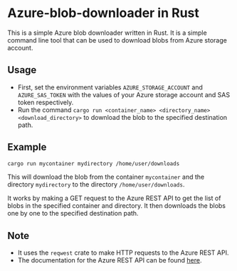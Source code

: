 # Azure-blob-downloader in Rust

This is a simple Azure blob downloader written in Rust. It is a simple command line tool that can be used to download blobs from Azure storage account.

## Usage

- First, set the environment variables `AZURE_STORAGE_ACCOUNT` and
`AZURE_SAS_TOKEN` with the values of your Azure storage account
and SAS token respectively.
- Run the command `cargo run <container_name> <directory_name> <download_directory>` to download the blob to the
specified destination path.

## Example

```bash
cargo run mycontainer mydirectory /home/user/downloads
```

This will download the blob from the container `mycontainer` and the directory `mydirectory` to the directory `/home/user/downloads`.

It works by making a GET request to the Azure REST API to get the list of blobs in the specified container and directory.
It then downloads the blobs one by one to the specified destination path.

## Note

- It uses the `reqwest` crate to make HTTP requests to the Azure REST API.
- The documentation for the Azure REST API can be found [here](https://docs.microsoft.com/en-us/rest/api/storageservices/).